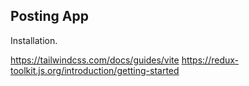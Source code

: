 ## Posting App

Installation.

https://tailwindcss.com/docs/guides/vite
https://redux-toolkit.js.org/introduction/getting-started